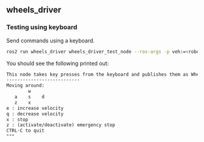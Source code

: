 ## wheels_driver

### Testing using keyboard

Send commands using a keyboard.

```bash
ros2 run wheels_driver wheels_driver_test_node --ros-args -p veh:=<robot name>
```

You should see the following printed out:

```txt
This node takes key presses from the keyboard and publishes them as WheelsCmdStamped and BoolStamped messages. It works best with a US keyboard layout.
---------------------------
Moving around:
        w
   a    s    d
   z    x
e : increase velocity
q : decrease velocity
x : stop
z : (activate/deactivate) emergency stop
CTRL-C to quit
"""
```
